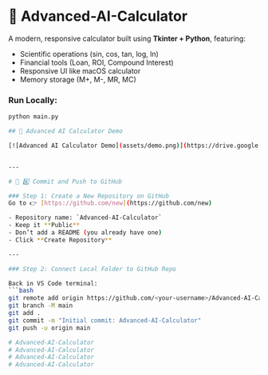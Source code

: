 # 🧮 Advanced-AI-Calculator

A modern, responsive calculator built using **Tkinter + Python**, featuring:

- Scientific operations (sin, cos, tan, log, ln)
- Financial tools (Loan, ROI, Compound Interest)
- Responsive UI like macOS calculator
- Memory storage (M+, M-, MR, MC)

### Run Locally:
```bash
python main.py

## 🧠 Advanced AI Calculator Demo

[![Advanced AI Calculator Demo](assets/demo.png)](https://drive.google.com/file/d/1kF9CahJ0aZo_1VN2THrXItxOWNZj9qnP/view?usp=sharing)


---

# 🚀 6️⃣ Commit and Push to GitHub

### Step 1: Create a New Repository on GitHub
Go to 👉 [https://github.com/new](https://github.com/new)

- Repository name: `Advanced-AI-Calculator`
- Keep it **Public**
- Don’t add a README (you already have one)
- Click **Create Repository**

---

### Step 2: Connect Local Folder to GitHub Repo

Back in VS Code terminal:
```bash
git remote add origin https://github.com/<your-username>/Advanced-AI-Calculator.git
git branch -M main
git add .
git commit -m "Initial commit: Advanced-AI-Calculator"
git push -u origin main

# Advanced-AI-Calculator
# Advanced-AI-Calculator
# Advanced-AI-Calculator
# Advanced-AI-Calculator

